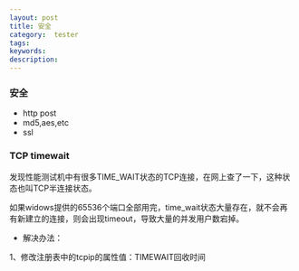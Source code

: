 ```yaml
---
layout: post
title: 安全
category:  tester
tags:  
keywords:  
description:
---
```


### 安全
- http post
- md5,aes,etc
- ssl


### TCP timewait
发现性能测试机中有很多TIME_WAIT状态的TCP连接，在网上查了一下，这种状态也叫TCP半连接状态。

如果widows提供的65536个端口全部用完，time_wait状态大量存在，就不会再有新建立的连接，则会出现timeout，导致大量的并发用户数宕掉。

- 解决办法：

1、修改注册表中的tcpip的属性值：TIMEWAIT回收时间

